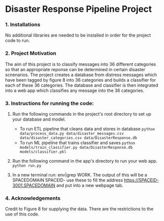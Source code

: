 # Disaster Response Pipeline Project

### 1. Installations  

No additional libraries are needed to be installed in order for the project code to run.

### 2. Project Motivation  

The aim of this project is to classify messages into 36 different categories so that an appropriate reponse can be determined in certain disaster scnenarios. 
The project creates a database from distress messages which have been tagged by figure 8 into 36 categories and builds a classifier for each of these 36 categories. 
The database and classifier is then integrated into a web app which classifies any message into the 36 categories.

### 3. Instructions for running the code:
1. Run the following commands in the project's root directory to set up your database and model.

    - To run ETL pipeline that cleans data and stores in database
        `python data/process_data.py data/disaster_messages.csv data/disaster_categories.csv data/DisasterResponse.db`
    - To run ML pipeline that trains classifier and saves
        `python models/train_classifier.py data/DisasterResponse.db models/classifier.pkl`

2. Run the following command in the app's directory to run your web app.
    `python run.py`

3. In a new terminal run: env|grep WORK. The output of this will be a SPACEDOMAIN SPACEID- use these to fill the address https://SPACEID-3001.SPACEDOMAIN and put into a new webpage tab.

### 4. Acknowledgements

Credit to Figure 8 for supplying the data. There are the restrictions to the use of this code. 
